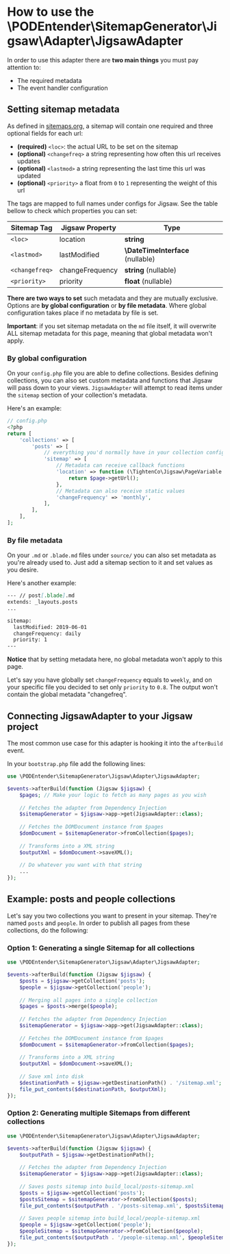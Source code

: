 # How to use the \PODEntender\SitemapGenerator\Jigsaw\Adapter\JigsawAdapter

In order to use this adapter there are **two main things** you must pay attention to:

- The required metadata
- The event handler configuration

## Setting sitemap metadata

As defined in [sitemaps.org](https://www.sitemaps.org), a sitemap will contain one required and three optional fields
for each url:

- **(required)** `<loc>`: the actual URL to be set on the sitemap
- **(optional)** `<changefreq>` a string representing how often this url receives updates
- **(optional)** `<lastmod>` a string representing the last time this url was updated
- **(optional)** `<priority>` a float from `0` to `1` representing the weight of this url

The tags are mapped to full names under configs for Jigsaw. See the table bellow to check which properties you can set:

Sitemap Tag    | Jigsaw Property | Type
-------------- | --------------- | ------
`<loc>`        | location        | **string**
`<lastmod>`    | lastModified    | **\DateTimeInterface** (nullable)
`<changefreq>` | changeFrequency | **string** (nullable)
`<priority>`   | priority        | **float** (nullable)

**There are two ways to set** such metadata and they are mutually exclusive. Options are **by global configuration** or
**by file metadata**. Where global configuration takes place if no metadata by file is set.

**Important**: if you set sitemap metadata on the `md` file itself, it will overwrite ALL sitemap metadata for this
page, meaning that global metadata won't apply.

### By global configuration

On your `config.php` file you are able to define collections. Besides defining collections, you can also set custom
metadata and functions that Jigsaw will pass down to your views. `JigsawAdapter` will attempt to read items under the
`sitemap` section of your collection's metadata.

Here's an example:

```php
// config.php
<?php
return [
    'collections' => [
        'posts' => [
            // everything you'd normally have in your collection configuration
            'sitemap' => [
                // Metadata can receive callback functions
                'location' => function (\TightenCo\Jigsaw\PageVariable $page) {
                    return $page->getUrl();
                },
                // Metadata can also receive static values
                'changeFrequency' => 'monthly',
            ],
        ],
    ],
];
```

### By file metadata

On your `.md` or `.blade.md` files under `source/` you can also set metadata as you're already used to. Just add a
sitemap section to it and set values as you desire.

Here's another example:

```markdown
--- // post[.blade].md
extends: _layouts.posts
...

sitemap:
  lastModified: 2019-06-01
  changeFrequency: daily
  priority: 1
---
```

**Notice** that by setting metadata here, no global metadata won't apply to this page.

Let's say you have globally set `changeFrequency` equals to `weekly`, and on your specific file you decided to set only
`priority` to `0.8`. The output won't contain the global metadata "changefreq".

## Connecting JigsawAdapter to your Jigsaw project

The most common use case for this adapter is hooking it into the `afterBuild` event.

In your `bootstrap.php` file add the following lines:

```php
use \PODEntender\SitemapGenerator\Jigsaw\Adapter\JigsawAdapter;

$events->afterBuild(function (Jigsaw $jigsaw) {
    $pages; // Make your logic to fetch as many pages as you wish
    
    // Fetches the adapter from Dependency Injection
    $sitemapGenerator = $jigsaw->app->get(JigsawAdapter::class);
    
    // Fetches the DOMDocument instance from $pages
    $domDocument = $sitemapGenerator->fromCollection($pages);
    
    // Transforms into a XML string
    $outputXml = $domDocument->saveXML();
    
    // Do whatever you want with that string
    ...
});
```

## Example: posts and people collections

Let's say you two collections you want to present in your sitemap. They're named `posts` and `people`.
In order to publish all pages from these collections, do the following:

### Option 1: Generating a single Sitemap for all collections

```php
use \PODEntender\SitemapGenerator\Jigsaw\Adapter\JigsawAdapter;

$events->afterBuild(function (Jigsaw $jigsaw) {
    $posts = $jigsaw->getCollection('posts');
    $people = $jigsaw->getCollection('people');
    
    // Merging all pages into a single collection
    $pages = $posts->merge($people);
    
    // Fetches the adapter from Dependency Injection
    $sitemapGenerator = $jigsaw->app->get(JigsawAdapter::class);
    
    // Fetches the DOMDocument instance from $pages
    $domDocument = $sitemapGenerator->fromCollection($pages);
    
    // Transforms into a XML string
    $outputXml = $domDocument->saveXML();
    
    // Save xml into disk
    $destinationPath = $jigsaw->getDestinationPath() . '/sitemap.xml'; // build_local/sitemap.xml
    file_put_contents($destinationPath, $outputXml);
});
```

### Option 2: Generating multiple Sitemaps from different collections

```php
use \PODEntender\SitemapGenerator\Jigsaw\Adapter\JigsawAdapter;

$events->afterBuild(function (Jigsaw $jigsaw) {
    $outputPath = $jigsaw->getDestinationPath();
    
    // Fetches the adapter from Dependency Injection
    $sitemapGenerator = $jigsaw->app->get(JigsawAdapter::class);
    
    // Saves posts sitemap into build_local/posts-sitemap.xml
    $posts = $jigsaw->getCollection('posts');
    $postsSitemap = $sitemapGenerator->fromCollection($posts);
    file_put_contents($outputPath . '/posts-sitemap.xml', $postsSitemap->saveXML());
    
    // Saves people sitemap into build_local/people-sitemap.xml
    $people = $jigsaw->getCollection('people');
    $peopleSitemap = $sitemapGenerator->fromCollection($people);
    file_put_contents($outputPath . '/people-sitemap.xml', $peopleSitemap->saveXML());
});
```
